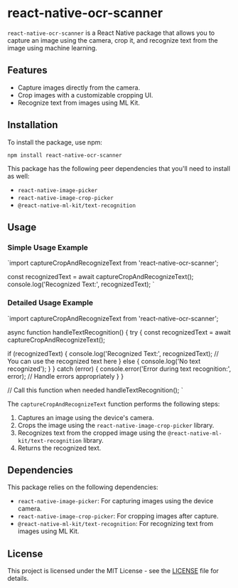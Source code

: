 # react-native-ocr-scanner

`react-native-ocr-scanner` is a React Native package that allows you to capture an image using the camera, crop it, and recognize text from the image using machine learning.

## Features

- Capture images directly from the camera.
- Crop images with a customizable cropping UI.
- Recognize text from images using ML Kit.

## Installation

To install the package, use npm:

`npm install react-native-ocr-scanner`

This package has the following peer dependencies that you'll need to install as well:

- `react-native-image-picker`
- `react-native-image-crop-picker`
- `@react-native-ml-kit/text-recognition`

## Usage

### Simple Usage Example

`import captureCropAndRecognizeText from 'react-native-ocr-scanner';

const recognizedText = await captureCropAndRecognizeText();
console.log('Recognized Text:', recognizedText);
`

### Detailed Usage Example

`import captureCropAndRecognizeText from 'react-native-ocr-scanner';

async function handleTextRecognition() {
 try {
   const recognizedText = await captureCropAndRecognizeText();

   if (recognizedText) {
     console.log('Recognized Text:', recognizedText);
     // You can use the recognized text here
   } else {
     console.log('No text recognized');
   }
 } catch (error) {
   console.error('Error during text recognition:', error);
   // Handle errors appropriately
 }
}

// Call this function when needed
handleTextRecognition();
`

The `captureCropAndRecognizeText` function performs the following steps:

1. Captures an image using the device's camera.
2. Crops the image using the `react-native-image-crop-picker` library.
3. Recognizes text from the cropped image using the `@react-native-ml-kit/text-recognition` library.
4. Returns the recognized text.

## Dependencies

This package relies on the following dependencies:

- `react-native-image-picker`: For capturing images using the device camera.
- `react-native-image-crop-picker`: For cropping images after capture.
- `@react-native-ml-kit/text-recognition`: For recognizing text from images using ML Kit.

## License

This project is licensed under the MIT License - see the [LICENSE](LICENSE) file for details.